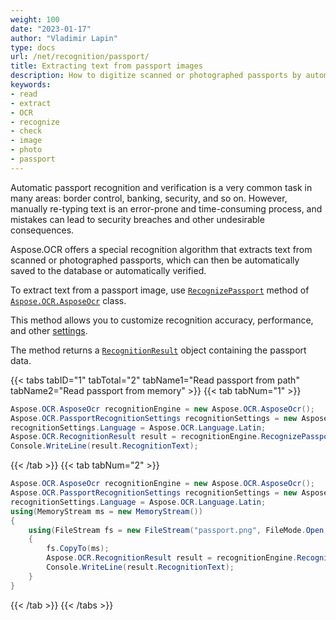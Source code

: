 ```yaml
---
weight: 100
date: "2023-01-17"
author: "Vladimir Lapin"
type: docs
url: /net/recognition/passport/
title: Extracting text from passport images
description: How to digitize scanned or photographed passports by automatically extracting text from them.
keywords:
- read
- extract
- OCR
- recognize
- check
- image
- photo
- passport
---
```


Automatic passport recognition and verification is a very common task in many areas: border control, banking, security, and so on. However, manually re-typing text is an error-prone and time-consuming process, and mistakes can lead to security breaches and other undesirable consequences.

Aspose.OCR offers a special recognition algorithm that extracts text from scanned or photographed passports, which can then be automatically saved to the database or automatically verified.

To extract text from a passport image, use [`RecognizePassport`](https://reference.aspose.com/ocr/net/aspose.ocr/asposeocr/recognizepassport/) method of [`Aspose.OCR.AsposeOcr`](https://reference.aspose.com/ocr/net/aspose.ocr/asposeocr/) class.

This method allows you to customize recognition accuracy, performance, and other [settings](/ocr/net/recognition-settings-passport/).

The method returns a [`RecognitionResult`](https://reference.aspose.com/ocr/net/aspose.ocr/recognitionresult/) object containing the passport data.

{{< tabs tabID="1" tabTotal="2" tabName1="Read passport from path" tabName2="Read passport from memory" >}}
{{< tab tabNum="1" >}}
```csharp
Aspose.OCR.AsposeOcr recognitionEngine = new Aspose.OCR.AsposeOcr();
Aspose.OCR.PassportRecognitionSettings recognitionSettings = new Aspose.OCR.PassportRecognitionSettings();
recognitionSettings.Language = Aspose.OCR.Language.Latin;
Aspose.OCR.RecognitionResult result = recognitionEngine.RecognizePassport("passport.png", recognitionSettings);
Console.WriteLine(result.RecognitionText);
```
{{< /tab >}}
{{< tab tabNum="2" >}}
```csharp
Aspose.OCR.AsposeOcr recognitionEngine = new Aspose.OCR.AsposeOcr();
Aspose.OCR.PassportRecognitionSettings recognitionSettings = new Aspose.OCR.PassportRecognitionSettings();
recognitionSettings.Language = Aspose.OCR.Language.Latin;
using(MemoryStream ms = new MemoryStream())
{
	using(FileStream fs = new FileStream("passport.png", FileMode.Open, FileAccess.Read))
	{
		fs.CopyTo(ms);
		Aspose.OCR.RecognitionResult result = recognitionEngine.RecognizePassport(ms, recognitionSettings);
		Console.WriteLine(result.RecognitionText);
	}
}
```
{{< /tab >}}
{{< /tabs >}}
